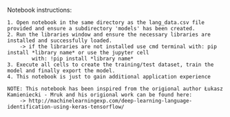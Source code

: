 Notebook instructions:
    
    1. Open notebook in the same directory as the lang_data.csv file provided and ensure a subdirectory 'models' has been created.
    2. Run the libraries window and ensure the necessary libraries are installed and successfully loaded.
        -> if the libraries are not installed use cmd terminal with: pip install *library name* or use the jupyter cell 
            with: !pip install *library name*
    3. Execute all cells to create the training/test dataset, train the model and finally export the model.
    4. This notebook is just to gain additional application experience
    
    NOTE: This notebook has been inspired from the origional author Łukasz Kamieniecki - Mruk and his origional work can be found here:
        -> http://machinelearningexp.com/deep-learning-language-identification-using-keras-tensorflow/
